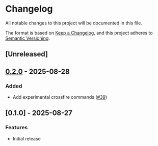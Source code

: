 # Changelog

All notable changes to this project will be documented in this file.

The format is based on [Keep a Changelog](https://keepachangelog.com/en/1.0.0/),
and this project adheres to [Semantic Versioning](https://semver.org/spec/v2.0.0.html).

## [Unreleased]

## [0.2.0](https://github.com/jettify/uf-crsf/compare/v0.1.0...v0.2.0) - 2025-08-28

### Added

- Add experimental crossfire commands ([#39](https://github.com/jettify/uf-crsf/issues/39))
## [0.1.0] - 2025-08-27

### Features

- Initial release

